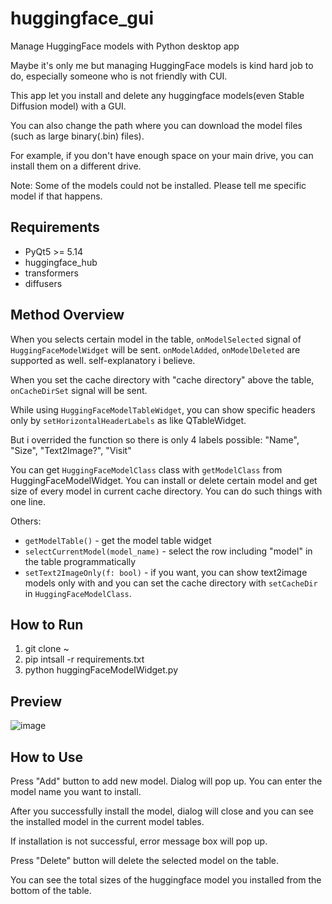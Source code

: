 # huggingface_gui
Manage HuggingFace models with Python desktop app

Maybe it's only me but managing HuggingFace models is kind hard job to do, especially someone who is not friendly with CUI.

This app let you install and delete any huggingface models(even Stable Diffusion model) with a GUI.

You can also change the path where you can download the model files (such as large binary(.bin) files).

For example, if you don't have enough space on your main drive, you can install them on a different drive.

Note: Some of the models could not be installed. Please tell me specific model if that happens.

## Requirements
* PyQt5 >= 5.14
* huggingface_hub
* transformers
* diffusers

## Method Overview
When you selects certain model in the table, `onModelSelected` signal of `HuggingFaceModelWidget` will be sent.
`onModelAdded`, `onModelDeleted` are supported as well. self-explanatory i believe.

When you set the cache directory with "cache directory" above the table, `onCacheDirSet` signal will be sent.

While using `HuggingFaceModelTableWidget`, you can show specific headers only by `setHorizontalHeaderLabels` as like QTableWidget.

But i overrided the function so there is only 4 labels possible: "Name", "Size", "Text2Image?", "Visit"

You can get `HuggingFaceModelClass` class with `getModelClass` from HuggingFaceModelWidget. You can install or delete certain model and get size of every model in current cache directory. You can do such things with one line.

Others:

* `getModelTable()` - get the model table widget
* `selectCurrentModel(model_name)` - select the row including "model" in the table programmatically
* `setText2ImageOnly(f: bool)` - if you want, you can show text2image models only with and you can set the cache directory with `setCacheDir` in `HuggingFaceModelClass`.
## How to Run
1. git clone ~
2. pip intsall -r requirements.txt
3. python huggingFaceModelWidget.py

## Preview
![image](https://github.com/yjg30737/huggingface_gui/assets/55078043/fa67e162-c193-42b9-9d83-9d39957ca2d6)

## How to Use
Press "Add" button to add new model. Dialog will pop up. You can enter the model name you want to install.

After you successfully install the model, dialog will close and you can see the installed model in the current model tables.

If installation is not successful, error message box will pop up.  

Press "Delete" button will delete the selected model on the table.

You can see the total sizes of the huggingface model you installed from the bottom of the table.
